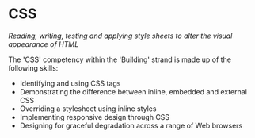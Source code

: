 CSS
===
_Reading, writing, testing and applying style sheets to alter the visual appearance of HTML_

The 'CSS' competency within the 'Building' strand is made up of the following skills:

* Identifying and using CSS tags
* Demonstrating the difference between inline, embedded and external CSS
* Overriding a stylesheet using inline styles
* Implementing responsive design through CSS
* Designing for graceful degradation across a range of Web browsers 